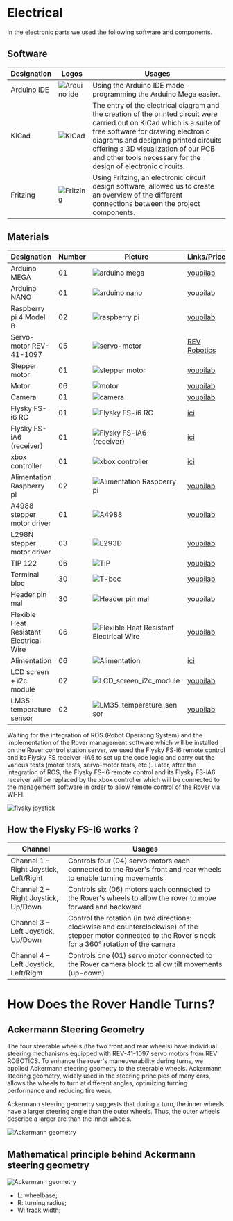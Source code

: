 # Electrical
In the electronic parts we used the following software and components.
## Software
| Designation | Logos | Usages |
| ------ | ------ | ------ |
| Arduino IDE | ![Arduino ide](https://github.com/iudhael/benrover-docs/blob/electrical/Electrical/images/software/IDE%20arduino.jpeg) | Using the Arduino IDE made programming the Arduino Mega easier. |
| KiCad | ![KiCad](https://github.com/iudhael/benrover-docs/blob/electrical/Electrical/images/software/Kicad_logo_new.png) | The entry of the electrical diagram and the creation of the printed circuit were carried out on KiCad which is a suite of free software for drawing electronic diagrams and designing printed circuits offering a 3D visualization of our PCB and other tools necessary for the design of electronic circuits. |
| Fritzing | ![Fritzing](https://github.com/iudhael/benrover-docs/blob/electrical/Electrical/images/software/fritzing.png) | Using Fritzing, an electronic circuit design software, allowed us to create an overview of the different connections between the project components. |

## Materials
| Designation | Number | Picture | Links/Price |
| ------ | ------ | ------ | ------ |
| Arduino MEGA | 01 | ![arduino mega](https://github.com/iudhael/benrover-docs/blob/electrical/Electrical/images/materials/arduinomega.jpg) | [youpilab](https://youpilab.com/components/product/arduino-mega-2560) |
| Arduino NANO | 01 | ![arduino nano](https://github.com/iudhael/benrover-docs/blob/electrical/Electrical/images/materials/arduino_nano.jpg) | [youpilab](https://youpilab.com/components/product/arduino-nano-ch340 ) |
| Raspberry pi 4 Model B | 02 | ![raspberry pi](https://github.com/iudhael/benrover-docs/blob/electrical/Electrical/images/materials/raspberry.jpg) | [youpilab](https://youpilab.com/components/product/raspberry-pi4-model-ram-8giga) |
| Servo-motor REV-41-1097  | 05 | ![servo-motor](https://github.com/iudhael/benrover-docs/blob/electrical/Electrical/images/materials/rev-41-1097.jpg) | [REV Robotics](https://www.revrobotics.com/rev-41-1097/) |
| Stepper motor  | 01 | ![stepper motor](https://github.com/iudhael/benrover-docs/blob/electrical/Electrical/images/materials/Moteur_pas_à_pas_Nema_17.png) | [youpilab](https://youpilab.com/components/product/moteur-pas-a-pas-nema-17-42hs48) |
| Motor  | 06 | ![motor](https://github.com/iudhael/benrover-docs/blob/electrical/Electrical/images/materials/motor.jpg) | [youpilab]() |
| Camera  | 01 | ![camera](https://github.com/iudhael/benrover-docs/blob/electrical/Electrical/images/materials/camera.jpg) | [youpilab]() |
| Flysky FS-i6 RC  | 01 | ![Flysky FS-i6 RC](https://github.com/iudhael/benrover-docs/blob/electrical/Electrical/images/materials/flysky_tx.jpg) | [ici]() |
| Flysky FS-iA6 (receiver)  | 01 | ![Flysky FS-iA6 (receiver)](https://github.com/iudhael/benrover-docs/blob/electrical/Electrical/images/materials/receiver_flysky.jpg) | [ici]() |
| xbox controller  | 01 | ![xbox controller](https://github.com/iudhael/benrover-docs/blob/electrical/Electrical/images/materials/mannette_xbox_fil_sansfil.jpg) | [ici]() |
| Alimentation Raspberry pi  | 02 | ![Alimentation Raspberry pi](https://github.com/iudhael/benrover-docs/blob/electrical/Electrical/images/materials/alimentation_raspberry_pi_sy8205.jpg) | [youpilab](https://youpilab.com/components/product/alimentation-raspberry-pi-sy8205) |
| A4988 stepper motor driver  | 01 | ![A4988](https://github.com/iudhael/benrover-docs/blob/electrical/Electrical/images/materials/A4988_Stepper_Motor_Driver.jpeg) | [youpilab](https://youpilab.com/components/product/a4988-stepper-motor-driver) |
| L298N stepper motor driver  | 03 | ![L293D](https://github.com/iudhael/benrover-docs/blob/electrical/Electrical/images/materials/L293D.jpg) | [youpilab]([https://youpilab.com/components/product/circuit-integre-l298](https://youpilab.com/components/product/driver-de-moteur-pas-a-pas-l298n)) |
| TIP 122  | 06 | ![TIP](https://github.com/iudhael/benrover-docs/blob/electrical/Electrical/images/materials/TIP122.jpg) | [youpilab](https://youpilab.com/components/product/transistor-darlington-tip122) |
| Terminal bloc  | 30 | ![T-boc](https://github.com/iudhael/benrover-docs/blob/electrical/Electrical/images/materials/T-block.jpg) | [youpilab](https://youpilab.com/components/product/bornier-2-broches) |
| Header pin mal | 30 | ![Header pin mal ](https://github.com/iudhael/benrover-docs/blob/electrical/Electrical/images/materials/arduinomega.jpg) | [youpilab]() |
| Flexible Heat Resistant Electrical Wire  | 06 | ![Flexible Heat Resistant Electrical Wire](https://github.com/iudhael/benrover-docs/blob/electrical/Electrical/images/materials/Fil_électrique_résistant_à_la_chaleur.jpg) | [youpilab](https://youpilab.com/components/product/fil-electrique-resistant-a-la-chaleur-jaune-metre) |
| Alimentation  | 06 | ![Alimentation](https://github.com/iudhael/benrover-docs/blob/electrical/Electrical/images/materials/batterie_de_moto.jpg) | [ici]() |
| LCD screen + i2c module | 02 | ![LCD_screen_i2c_module](https://github.com/iudhael/benrover-docs/blob/electrical/Electrical/images/materials/lcd_modul_i2c.png) | [youpilab](https://youpilab.com/components/product/ecran-lcd-16x02-avec-iici2c) |
| LM35 temperature sensor | 02 | ![LM35_temperature_sensor](https://github.com/iudhael/benrover-docs/blob/electrical/Electrical/images/materials/lm35.jpg) | [youpilab](https://youpilab.com/components/product/capteur-de-temperature-lm35dz) |

Waiting for the integration of ROS (Robot Operating System) and the implementation of the Rover management software which will be installed on the Rover control station server, we used the Flysky FS-i6 remote control and its Flysky FS receiver -iA6 to set up the code logic and carry out the various tests (motor tests, servo-motor tests, etc.). Later, after the integration of ROS, the Flysky FS-i6 remote control and its Flysky FS-iA6 receiver will be replaced by the xbox controller which will be connected to the management software in order to allow remote control of the Rover via WI-FI.


![flysky joystick](https://github.com/iudhael/benrover-docs/blob/electrical/Electrical/images/fs-i6.gif)

## How the Flysky FS-I6 works ?
| Channel | Usages |
| ------ | ------ |
| Channel 1 – Right Joystick, Left/Right | Controls four (04) servo motors each connected to the Rover's front and rear wheels to enable turning movements |
| Channel 2 – Right Joystick, Up/Down | Controls six (06) motors each connected to the Rover's wheels to allow the rover to move forward and backward |
| Channel 3 – Left Joystick, Up/Down | Control the rotation (in two directions: clockwise and counterclockwise) of the stepper motor connected to the Rover's neck for a 360° rotation of the camera |
| Channel 4 – Left Joystick, Left/Right | Controls one (01) servo motor connected to the Rover camera block to allow tilt movements (up-down) |

# How Does the Rover Handle Turns?
## Ackermann Steering Geometry

The four steerable wheels (the two front and rear wheels) have individual steering mechanisms equipped with REV-41-1097 servo motors from REV ROBOTICS. To enhance the rover's maneuverability during turns, we applied Ackermann steering geometry to the steerable wheels. Ackermann steering geometry, widely used in the steering principles of many cars, allows the wheels to turn at different angles, optimizing turning performance and reducing tire wear.

Ackermann steering geometry suggests that during a turn, the inner wheels have a larger steering angle than the outer wheels. Thus, the outer wheels describe a larger arc than the inner wheels.

![Ackermann geometry](https://github.com/iudhael/benrover-docs/blob/electrical/Electrical/images/Ackermann-Steering-Geometry-for-Mars-Rover-with-rocker-bogie-suspension.png)




## Mathematical principle behind Ackermann steering geometry 
![Ackermann geometry](https://github.com/iudhael/benrover-docs/blob/electrical/Electrical/images/formule_ackermann.png)


* L: wheelbase;
* R: turning radius;
* W: track width;


